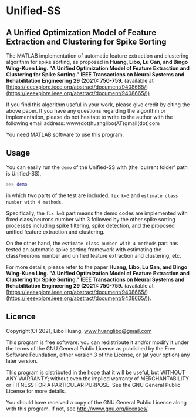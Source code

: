 # Unified-SS

## A Unified Optimization Model of Feature Extraction and Clustering for Spike Sorting

The MATLAB implementation of automatic feature extraction and clustering algorithm for spike sorting, as proposed in **Huang, Libo, Lu Gan, and Bingo Wing-Kuen Ling. "A Unified Optimization Model of Feature Extraction and Clustering for Spike Sorting." IEEE Transactions on Neural Systems and Rehabilitation Engineering 29 (2021): 750-759.** (available at [https://ieeexplore.ieee.org/abstract/document/9408665/](https://ieeexplore.ieee.org/abstract/document/9408665/))

If you find this algorithm useful in your work, please give credit by citing the above paper. If you have any questions regarding the algorithm or implementation, please do not hesitate to write to the author with the following email address: www(dot)huanglibo(AT)gmail(dot)com

You need MATLAB software to use this program.

## Usage
You can easily run the `demo` of the Unified-SS with (the 'current folder' path is Unified-SS),
```Matlab
>>> demo
```
in which two parts of the test are included, `fix k=3` and `estimate class number with 4 methods`. 

Specifically, the `fix k=3` part means the demo codes are implemented with fixed class/neurons number with 3 followed by the other spike sorting processes including spike filtering, spike detection, and the proposed unified feature extraction and clustering.

On the other hand, the `estimate class number with 4 methods` part has tested an automatic spike sorting framework with estimating the class/neurons number and unified feature extraction and clustering, etc.

For more details, please refer to the paper **Huang, Libo, Lu Gan, and Bingo Wing-Kuen Ling. "A Unified Optimization Model of Feature Extraction and Clustering for Spike Sorting." IEEE Transactions on Neural Systems and Rehabilitation Engineering 29 (2021): 750-759.** (available at [https://ieeexplore.ieee.org/abstract/document/9408665/](https://ieeexplore.ieee.org/abstract/document/9408665/)).

## Licence
Copyright(C) 2021, Libo Huang, www.huanglibo@gmail.com

This program is free software: you can redistribute it and/or modify it under the terms of the GNU General Public License as published by the Free Software Foundation, either version 3 of the License, or (at your option) any later version.

This program is distributed in the hope that it will be useful, but WITHOUT ANY WARRANTY; without even the implied warranty of MERCHANTABILITY or FITNESS FOR A PARTICULAR PURPOSE. See the GNU General Public License for more details.

You should have received a copy of the GNU General Public License along with this program. If not, see http://www.gnu.org/licenses/.
